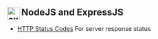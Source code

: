 ## NodeJS and ExpressJS <img align="left" width="30px" src="https://raw.githubusercontent.com/gist/theCodingJohn/1f8b2abf5a0ba711fb0c3038e9e75b79/raw/e464af7b5b354369116c3137c314dba272c3027a/nodejs-icon.svg" alt="expressjs icon"/>

- [HTTP Status Codes](https://www.w3.org/Protocols/rfc2616/rfc2616-sec10.html#sec10.4.1) For server response status
